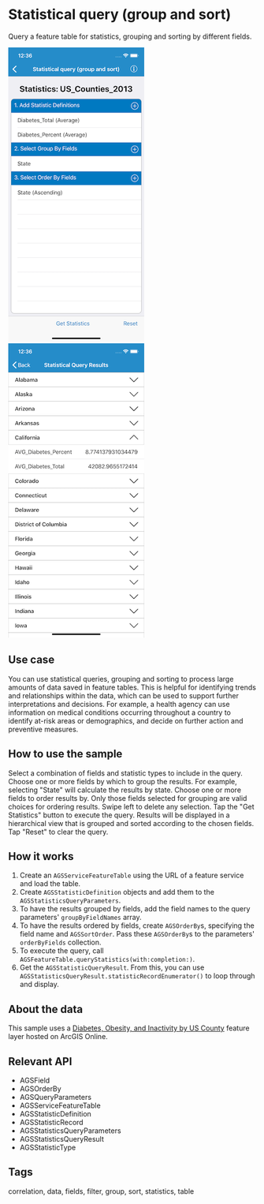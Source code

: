 # Statistical query (group and sort)

Query a feature table for statistics, grouping and sorting by different fields.

![Query formsheet](statistical-group-sort-1.png) 
![Query results](statistical-group-sort-2.png)

## Use case

You can use statistical queries, grouping and sorting to process large amounts of data saved in feature tables. This is helpful for identifying trends and relationships within the data, which can be used to support further interpretations and decisions. For example, a health agency can use information on medical conditions occurring throughout a country to identify at-risk areas or demographics, and decide on further action and preventive measures.

## How to use the sample

Select a combination of fields and statistic types to include in the query. Choose one or more fields by which to group the results. For example, selecting "State" will calculate the results by state. Choose one or more fields to order results by. Only those fields selected for grouping are valid choices for ordering results. Swipe left to delete any selection. Tap the "Get Statistics" button to execute the query. Results will be displayed in a hierarchical view that is grouped and sorted according to the chosen fields. Tap "Reset" to clear the query.

## How it works

1. Create an `AGSServiceFeatureTable` using the URL of a feature service and load the table.
2. Create `AGSStatisticDefinition` objects and add them to the `AGSStatisticsQueryParameters`.
3. To have the results grouped by fields, add the field names to the query parameters' `groupByFieldNames` array.
4. To have the results ordered by fields, create `AGSOrderBy`s, specifying the field name and `AGSSortOrder`. Pass these `AGSOrderBy`s to the parameters' `orderByFields` collection.
5. To execute the query, call `AGSFeatureTable.queryStatistics(with:completion:)`.
6. Get the `AGSStatisticQueryResult`. From this, you can use `AGSStatisticsQueryResult.statisticRecordEnumerator()` to loop through and display.

## About the data

This sample uses a [Diabetes, Obesity, and Inactivity by US County](https://www.arcgis.com/home/item.html?id=392420848e634079bc7d0648586e818f) feature layer hosted on ArcGIS Online.

## Relevant API

* AGSField
* AGSOrderBy
* AGSQueryParameters
* AGSServiceFeatureTable
* AGSStatisticDefinition
* AGSStatisticRecord
* AGSStatisticsQueryParameters
* AGSStatisticsQueryResult
* AGSStatisticType

## Tags

correlation, data, fields, filter, group, sort, statistics, table
